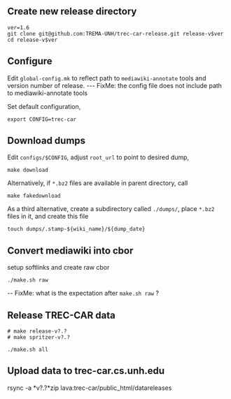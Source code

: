 Create new release directory
----------------------------

```
ver=1.6
git clone git@github.com:TREMA-UNH/trec-car-release.git release-v$ver
cd release-v$ver
```

Configure
---------

Edit `global-config.mk` to reflect path to `mediawiki-annotate` tools and
version number of release.  --- FixMe: the config file does not include path to mediawiki-annotate tools

Set default configuration,
```
export CONFIG=trec-car
```

Download dumps
--------------

Edit `configs/$CONFIG`, adjust `root_url` to point to desired dump,  
```
make download
```

Alternatively, if `*.bz2` files are available in parent directory, call 
```
make fakedownload
```


As a third alternative, create a subdirectory called `./dumps/`, place `*.bz2` files in it, and create this file
```
touch dumps/.stamp-${wiki_name}/${dump_date} 
```


Convert mediawiki into cbor
---------------------------

setup softlinks and create raw cbor
```
./make.sh raw
```

-- FixMe: what is the expectation after `make.sh raw` ?

Release TREC-CAR data
---------------------

```
# make release-v?.?
# make spritzer-v?.?

./make.sh all
```

Upload data to trec-car.cs.unh.edu
----------------------------------
rsync -a *v?.?*zip lava:trec-car/public_html/datareleases



